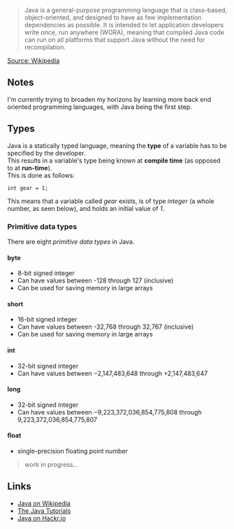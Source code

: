 > Java is a general-purpose programming language that is class-based, object-oriented, and designed to have as few implementation dependencies as possible. It is intended to let application developers write once, run anywhere (WORA), meaning that compiled Java code can run on all platforms that support Java without the need for recompilation.

[Source: Wikipedia](https://en.wikipedia.org/wiki/Java_\(programming_language\))

## Notes
I'm currently trying to broaden my horizons by learning more back end oriented programming languages, with Java being the first step.

## Types
Java is a statically typed language, meaning the **type** of a variable has to be specified by the developer.  
This results in a variable's type being known at **compile time** (as opposed to at **run-time**).  
This is done as follows:

```
int gear = 1;
```

This means that a variable called *gear* exists, is of type *integer* (a whole number, as seen below), and holds an initial value of *1*.

### Primitive data types
There are eight *primitive data types* in Java.

#### byte
- 8-bit signed integer
- Can have values between -128 through 127 (inclusive)
- Can be used for saving memory in large arrays

#### short
- 16-bit signed integer
- Can have values between -32,768 through 32,767 (inclusive)
- Can be used for saving memory in large arrays

#### int
- 32-bit signed integer
- Can have values between −2,147,483,648 through +2,147,483,647

#### long
- 32-bit signed integer
- Can have values between −9,223,372,036,854,775,808 through 9,223,372,036,854,775,807

#### float
- single-precision floating point number

> work in progress...

## Links
- [Java on Wikipedia](https://en.wikipedia.org/wiki/Java_\(programming_language\))
- [The Java Tutorials](https://docs.oracle.com/javase/tutorial/index.html)
- [Java on Hackr.io](https://hackr.io/tutorials/learn-java)